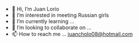 - 👋 Hi, I’m Juan Lorio
- 👀 I’m interested in meeting Russian girls
- 🌱 I’m currently learning ...
- 💞️ I’m looking to collaborate on ...
- 📫 How to reach me ... juancholo08@hotmail.com

<!---
juanlorio13/juanlorio13 is a ✨ special ✨ repository because its `README.md` (this file) appears on your GitHub profile.
You can click the Preview link to take a look at your changes.
--->
